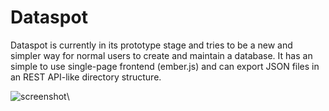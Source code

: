 Dataspot
========

Dataspot is currently in its prototype stage and tries to be a new and simpler way for normal users to create and maintain a database. It has an simple to use single-page frontend (ember.js) and can export JSON files in an REST API-like directory structure.

![screenshot](https://raw.github.com/uberbruns/Dataspot/master/info/screenshot-inline.jpg)\
